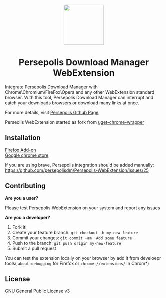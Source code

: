 <p align="center">
  <img src="https://persepolisdm.github.io/img/screen/persepolisـreadme.png" width="128px"/>
</p>
<h1 align="center">Persepolis Download Manager WebExtension</h1>

Integrate Persepolis Download Manager with Chrome\Chromium\FireFox\Opera and any other WebExtension standard browser. With this tool, Persepolis Download Manager can interrupt and catch your downloads browsers or download many links at once.

For more details, visit [Persepolis Github Page](https://github.com/persepolisdm/persepolis)

Perseolis WebExtension started as fork from [uget-chrome-wrapper](https://github.com/slgobinath/uget-chrome-wrapper)


## Installation

[Firefox Add-on](https://addons.mozilla.org/en-US/firefox/addon/persepolis-dlm-integration/)    
[Google chrome store](https://chrome.google.com/webstore/detail/persepolis-download-manag/legimlagjjoghkoedakdjhocbeomojao)

If you are using brave, Persepolis integration should be added manually:
https://github.com/persepolisdm/Persepolis-WebExtension/issues/25


## Contributing
**Are you a user?**

Please test Persepolis WebExtension on your system and report any issues

**Are you a developer?**  


1. Fork it!
2. Create your feature branch: `git checkout -b my-new-feature`
3. Commit your changes: `git commit -am 'Add some feature'`
4. Push to the branch: `git push origin my-new-feature`
5. Submit a pull request
  
You can test the extension locally on your browser by add it from develoepr tools( `about:debugging` for Firefox or `chrome://extensions/` in Chrom*)

## License

GNU General Public License v3
